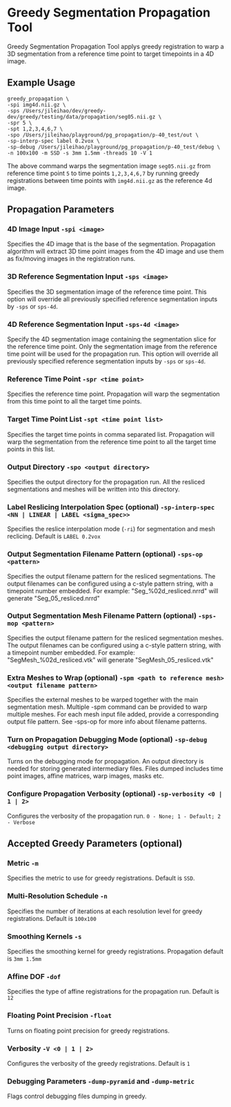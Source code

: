 # Greedy Segmentation Propagation Tool

Greedy Segmentation Propagation Tool applys greedy registration to warp a 3D segmentation from a reference time point to target timepoints in a 4D image.

## Example Usage

```
greedy_propagation \
-spi img4d.nii.gz \
-sps /Users/jileihao/dev/greedy-dev/greedy/testing/data/propagation/seg05.nii.gz \
-spr 5 \
-spt 1,2,3,4,6,7 \
-spo /Users/jileihao/playground/pg_propagation/p-40_test/out \
-sp-interp-spec label 0.2vox \
-sp-debug /Users/jileihao/playground/pg_propagation/p-40_test/debug \
-n 100x100 -m SSD -s 3mm 1.5mm -threads 10 -V 1
```

The above command warps the segmentation image `seg05.nii.gz` from reference time point `5` to time points `1,2,3,4,6,7` by running greedy registrations between time points with `img4d.nii.gz` as the reference 4d image.


## Propagation Parameters
### 4D Image Input `-spi <image>`
Specifies the 4D image that is the base of the segmentation. Propagation algorithm will extract 3D time point images from the 4D image and use them as fix/moving images in the registration runs.

### 3D Reference Segmentation Input `-sps <image>`
Specifies the 3D segmentation image of the reference time point. This option will override all previously specified reference segmentation inputs by `-sps` or `sps-4d`. 

### 4D Reference Segmentation Input `-sps-4d <image>`
Specify the 4D segmentation image containing the segmentation slice for the reference time point. Only the segmentation image from the reference time point will be used for the propagation run. This option will override all previously specified reference segmentation inputs by `-sps` or `sps-4d`.

### Reference Time Point `-spr <time point>`
Specifies the reference time point. Propagation will warp the segmentation from this time point to all the target time points.

### Target Time Point List `-spt <time point list>`
Specifies the target time points in comma separated list. Propagation will warp the segmentation from the reference time point to all the target time points in this list.

### Output Directory `-spo <output directory>`
Specifies the output directory for the propagation run. All the resliced segmentations and meshes will be written into this directory.

### Label Reslicing Interpolation Spec (optional) `-sp-interp-spec <NN | LINEAR | LABEL <sigma_spec>>`
Specifies the reslice interpolation mode (`-ri`) for segmentation and mesh reclicing. Default is `LABEL 0.2vox`

### Output Segmentation Filename Pattern (optional) `-sps-op <pattern>`
Specifies the output filename pattern for the resliced segmentations. The output filenames can be configured using a c-style pattern string, with a timepoint number embedded. For example: "Seg_%02d_resliced.nrrd" will generate "Seg_05_resliced.nrrd"

### Output Segmentation Mesh Filename Pattern (optional) `-sps-mop <pattern>`
Specifies the output filename pattern for the resliced segmentation meshes. The output filenames can be configured using a c-style pattern string, with a timepoint number embedded. For example: "SegMesh_%02d_resliced.vtk" will generate "SegMesh_05_resliced.vtk"

### Extra Meshes to Wrap (optional) `-spm <path to reference mesh> <output filename pattern>`
Specifies the external meshes to be warped together with the main segmentation mesh. Multiple -spm command can be provided to warp multiple meshes. For each mesh input file added, provide a corresponding output file pattern. See -sps-op for more info about filename patterns.

### Turn on Propagation Debugging Mode (optional) `-sp-debug <debugging output directory>`
Turns on the debugging mode for propagation. An output directory is needed for storing generated intermediary files. Files dumped includes time point images, affine matrices, warp images, masks etc.

### Configure Propagation Verbosity (optional) `-sp-verbosity <0 | 1 | 2>`
Configures the verbosity of the propagation run. `0 - None; 1 - Default; 2 - Verbose`

## Accepted Greedy Parameters (optional)
### Metric `-m`
Specifies the metric to use for greedy registrations. Default is `SSD`.

### Multi-Resolution Schedule `-n`
Specifies the number of iterations at each resolution level for greedy registrations. Default is `100x100`

### Smoothing Kernels `-s`
Specifies the smoothing kernel for greedy registrations. Propagation default is `3mm 1.5mm`

### Affine DOF `-dof`
Specifies the type of affine registrations for the propagation run. Default is `12`

### Floating Point Precision `-float`
Turns on floating point precision for greedy registrations.

### Verbosity `-V <0 | 1 | 2>`
Configures the verbosity of the greedy registrations. Default is `1`

### Debugging Parameters `-dump-pyramid` and `-dump-metric`
Flags control debugging files dumping in greedy.